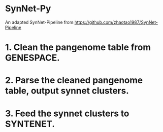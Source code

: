 # SynNet-Py
An adapted SynNet-Pipeline from https://github.com/zhaotao1987/SynNet-Pipeline

# 1. Clean the pangenome table from GENESPACE.
# 2. Parse the cleaned pangenome table, output synnet clusters.
# 3. Feed the synnet clusters to SYNTENET.
